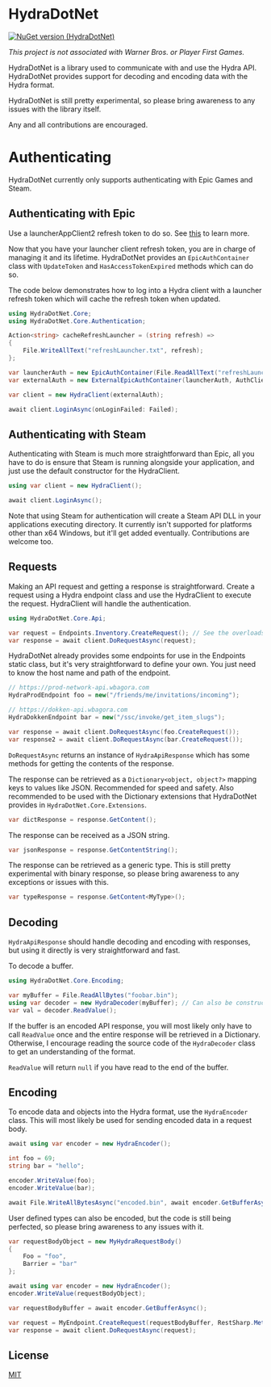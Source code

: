 # HydraDotNet

[![NuGet version (HydraDotNet)](https://img.shields.io/nuget/v/HydraDotNet.svg)](https://www.nuget.org/packages/HydraDotNet/)

*This project is not associated with Warner Bros. or Player First Games.*

HydraDotNet is a library used to communicate with and use the Hydra API. HydraDotNet provides support for decoding and encoding data with the Hydra format.

HydraDotNet is still pretty experimental, so please bring awareness to any issues with the library itself.

Any and all contributions are encouraged.

# Authenticating

HydraDotNet currently only supports authenticating with Epic Games and Steam. 

## Authenticating with Epic

Use a launcherAppClient2 refresh token to do so. See [this](https://github.com/MixV2/EpicResearch) to learn more.

Now that you have your launcher client refresh token, you are in charge of managing it and its lifetime. HydraDotNet provides an `EpicAuthContainer` class with `UpdateToken` and `HasAccessTokenExpired` methods which can do so. 

The code below demonstrates how to log into a Hydra client with a launcher refresh token which will cache the refresh token when updated.
```csharp
using HydraDotNet.Core;
using HydraDotNet.Core.Authentication;

Action<string> cacheRefreshLauncher = (string refresh) =>
{
    File.WriteAllText("refreshLauncher.txt", refresh);
};

var launcherAuth = new EpicAuthContainer(File.ReadAllText("refreshLauncher.txt"), AuthClients.LAUNCHER, onRefreshTokenUpdated: cacheRefreshLauncher);
var externalAuth = new ExternalEpicAuthContainer(launcherAuth, AuthClients.MV);

var client = new HydraClient(externalAuth);

await client.LoginAsync(onLoginFailed: Failed);
```

## Authenticating with Steam

Authenticating with Steam is much more straightforward than Epic, all you have to do is ensure that Steam is running alongside your application, and just use the default constructor for the HydraClient. 

```csharp
using var client = new HydraClient();

await client.LoginAsync();
```

Note that using Steam for authentication will create a Steam API DLL in your applications executing directory. It currently isn't supported for platforms other than x64 Windows, but it'll get added eventually. Contributions are welcome too.

## Requests

Making an API request and getting a response is straightforward. Create a request using a Hydra endpoint class and use the HydraClient to execute the request. HydraClient will handle the authentication.

```csharp
using HydraDotNet.Core.Api;

var request = Endpoints.Inventory.CreateRequest(); // See the overloads for CreateRequest if you want to use a different request method, add parameters, etc.
var response = await client.DoRequestAsync(request);
```

HydraDotNet already provides some endpoints for use in the Endpoints static class, but it's very straightforward to define your own. You just need to know the host name and path of the endpoint.

```csharp
// https://prod-network-api.wbagora.com
HydraProdEndpoint foo = new("/friends/me/invitations/incoming");

// https://dokken-api.wbagora.com
HydraDokkenEndpoint bar = new("/ssc/invoke/get_item_slugs");

var response = await client.DoRequestAsync(foo.CreateRequest());
var response2 = await client.DoRequestAsync(bar.CreateRequest());
```

`DoRequestAsync` returns an instance of `HydraApiResponse` which has some methods for getting the contents of the response.

The response can be retrieved as a `Dictionary<object, object?>` mapping keys to values like JSON. Recommended for speed and safety. Also recommended to be used with the Dictionary extensions that HydraDotNet provides in `HydraDotNet.Core.Extensions`.
```csharp
var dictResponse = response.GetContent();
```

The response can be received as a JSON string.
```csharp
var jsonResponse = response.GetContentString();
```

The response can be retrieved as a generic type. This is still pretty experimental with binary response, so please bring awareness to any exceptions or issues with this.
```csharp
var typeResponse = response.GetContent<MyType>();
```

## Decoding

`HydraApiResponse` should handle decoding and encoding with responses, but using it directly is very straightforward and fast.

To decode a buffer. 
```csharp
using HydraDotNet.Core.Encoding;

var myBuffer = File.ReadAllBytes("foobar.bin");
using var decoder = new HydraDecoder(myBuffer); // Can also be constructed with a Stream.
var val = decoder.ReadValue();
```
If the buffer is an encoded API response, you will most likely only have to call `ReadValue` once and the entire response will be retrieved in a Dictionary. Otherwise, I encourage reading the source code of the `HydraDecoder` class to get an understanding of the format. 

`ReadValue` will return `null` if you have read to the end of the buffer.

## Encoding

To encode data and objects into the Hydra format, use the `HydraEncoder` class. This will most likely be used for sending encoded data in a request body.
```csharp
await using var encoder = new HydraEncoder();

int foo = 69;
string bar = "hello";

encoder.WriteValue(foo);
encoder.WriteValue(bar);

await File.WriteAllBytesAsync("encoded.bin", await encoder.GetBufferAsync());
```

User defined types can also be encoded, but the code is still being perfected, so please bring awareness to any issues with it.
```csharp
var requestBodyObject = new MyHydraRequestBody()
{
    Foo = "foo",
    Barrier = "bar"
};

await using var encoder = new HydraEncoder();
encoder.WriteValue(requestBodyObject);

var requestBodyBuffer = await encoder.GetBufferAsync();

var request = MyEndpoint.CreateRequest(requestBodyBuffer, RestSharp.Method.Post);
var response = await client.DoRequestAsync(request);
```

## License
[MIT](https://choosealicense.com/licenses/mit/)
